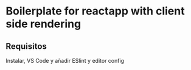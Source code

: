 # Boilerplate for reactapp with client side rendering

## Requisitos
Instalar, VS Code y añadir ESlint y editor config
